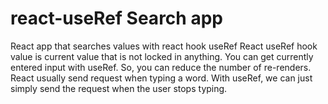 # react-useRef Search app
React app that searches values with react hook useRef
React useRef hook value is current value that is not locked in anything.
You can get currently entered input with useRef. So, you can reduce the number of re-renders.
<br />
React usually send request when typing a word. With useRef, we can just simply send the request when the user stops typing.

